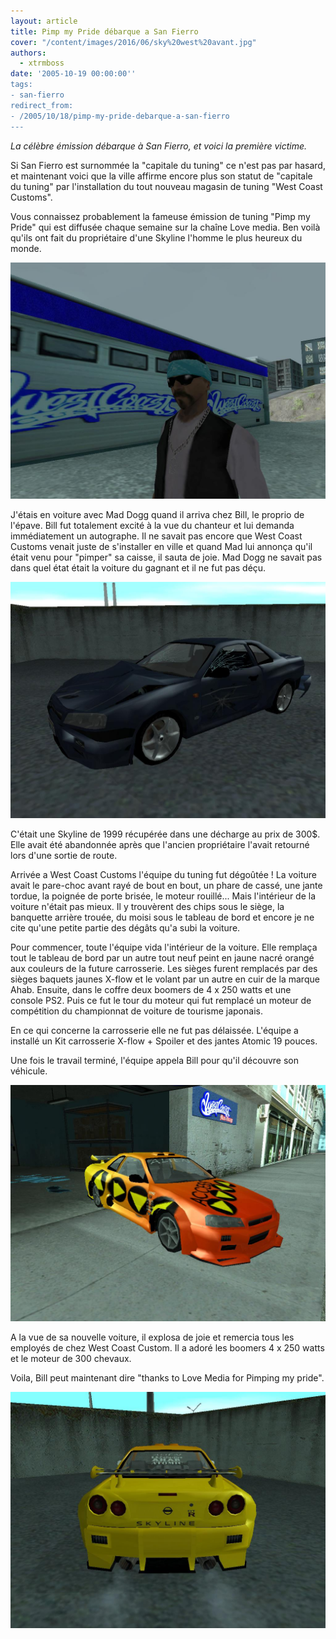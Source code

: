 ```yaml
---
layout: article
title: Pimp my Pride débarque a San Fierro
cover: "/content/images/2016/06/sky%20west%20avant.jpg"
authors:
  - xtrmboss
date: '2005-10-19 00:00:00''
tags:
- san-fierro
redirect_from:
- /2005/10/18/pimp-my-pride-debarque-a-san-fierro
---
```


_La célèbre émission débarque à San Fierro, et voici la première victime._

Si San Fierro est surnommée la "capitale du tuning" ce n'est pas par hasard, et maintenant voici que la ville affirme encore plus son statut de "capitale du tuning" par l'installation du tout nouveau magasin de tuning "West Coast Customs".

Vous connaissez probablement la fameuse émission de tuning "Pimp my Pride" qui est diffusée chaque semaine sur la chaîne Love media. Ben voilà qu'ils ont fait du propriétaire d'une Skyline l'homme le plus heureux du monde.

![](/content/images/2005/01/proprio.jpg)

J'étais en voiture avec Mad Dogg quand il arriva chez Bill, le proprio de l'épave. Bill fut totalement excité à la vue du chanteur et lui demanda immédiatement un autographe. Il ne savait pas encore que West Coast Customs venait juste de s'installer en ville et quand Mad lui annonça qu'il était venu pour "pimper" sa caisse, il sauta de joie. Mad Dogg ne savait pas dans quel état était la voiture du gagnant et il ne fut pas déçu.

![](/content/images/2005/01/sky%20avant.jpg)

C'était une Skyline de 1999 récupérée dans une décharge au prix de 300$. Elle avait été abandonnée après que l'ancien propriétaire l'avait retourné lors d'une sortie de route.

Arrivée a West Coast Customs l'équipe du tuning fut dégoûtée ! La voiture avait le pare-choc avant rayé de bout en bout, un phare de cassé, une jante tordue, la poignée de porte brisée, le moteur rouillé... Mais l'intérieur de la voiture n'était pas mieux. Il y trouvèrent des chips sous le siège, la banquette arrière trouée, du moisi sous le tableau de bord et encore je ne cite qu'une petite partie des dégâts qu'a subi la voiture.

Pour commencer, toute l'équipe vida l'intérieur de la voiture. Elle remplaça tout le tableau de bord par un autre tout neuf peint en jaune nacré orangé aux couleurs de la future carrosserie. Les sièges furent remplacés par des sièges baquets jaunes X-flow et le volant par un autre en cuir de la marque Ahab. Ensuite, dans le coffre deux boomers de 4 x 250 watts et une console PS2. Puis ce fut le tour du moteur qui fut remplacé un moteur de compétition du championnat de voiture de tourisme japonais.

En ce qui concerne la carrosserie elle ne fut pas délaissée. L'équipe a installé un Kit carrosserie X-flow + Spoiler et des jantes Atomic 19 pouces.

Une fois le travail terminé, l'équipe appela Bill pour qu'il découvre son véhicule.

![](/content/images/2005/01/sky%20apre%20west.jpg)

A la vue de sa nouvelle voiture, il explosa de joie et remercia tous les employés de chez West Coast Custom. Il a adoré les boomers 4 x 250 watts et le moteur de 300 chevaux.

Voila, Bill peut maintenant dire "thanks to Love Media for Pimping my pride".

![](/content/images/2005/01/Sky%20apre.jpg)